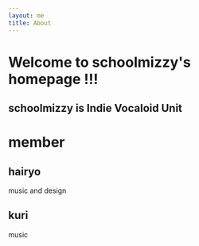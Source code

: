 ```yaml
---
layout: me
title: About
---
```


# Welcome to schoolmizzy's homepage !!!

## schoolmizzy is Indie Vocaloid Unit

# member

## hairyo
music and design

## kuri
music
